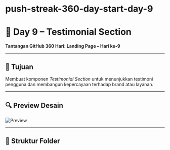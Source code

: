 # push-streak-360-day-start-day-9
# 📅 Day 9 – Testimonial Section

**Tantangan GitHub 360 Hari: Landing Page – Hari ke-9**

---

## 🎯 Tujuan
Membuat komponen *Testimonial Section* untuk menunjukkan testimoni pengguna dan membangun kepercayaan terhadap brand atau layanan.

---

## 🔍 Preview Desain
![Preview](https://i.imgur.com/2x3IwVB.png)

---

## 🧱 Struktur Folder
